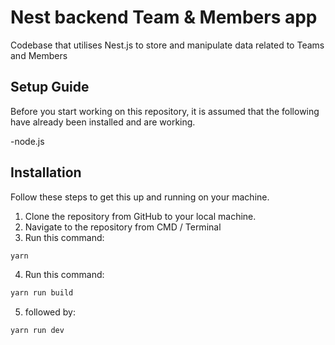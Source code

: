 # Nest backend Team & Members app

Codebase that utilises Nest.js to store and manipulate data related to Teams and Members

## Setup Guide

Before you start working on this repository, it is assumed that the following have already been installed and are working.

-node.js

## Installation

Follow these steps to get this up and running on your machine.

1. Clone the repository from GitHub to your local machine.
2. Navigate to the repository from CMD / Terminal
3. Run this command:

```bash
yarn
```

4. Run this command:

```bash
yarn run build

```

5. followed by:

```bash
yarn run dev

```
